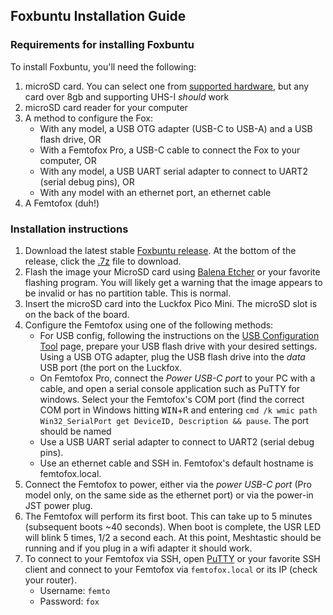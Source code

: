 
## Foxbuntu Installation Guide
### Requirements for installing Foxbuntu
To install Foxbuntu, you'll need the following:
1. microSD card. You can select one from [supported hardware](supported_hardware.md), but any card over 8gb and supporting UHS-I *should* work
 2. microSD card reader for your computer
 3. A method to configure the Fox:
	* With any model, a USB OTG adapter (USB-C to USB-A) and a USB flash drive, OR
	* With a Femtofox Pro, a USB-C cable to connect the Fox to your computer, OR
	* With any model, a USB UART serial adapter to connect to UART2 (serial debug pins), OR
	* With any model with an ethernet port, an ethernet cable
4. A Femtofox (duh!)

### Installation instructions
1. Download the latest stable [Foxbuntu release](https://github.com/noon92/femtofox/releases). At the bottom of the release, click the <u>.7z</u> file to download.
2. Flash the image your MicroSD card using [Balena Etcher](https://etcher.balena.io/) or your favorite flashing program. You will likely get a warning that the image appears to be invalid or has no partition table. This is normal.
3. Insert the microSD card into the Luckfox Pico Mini. The microSD slot is on the back of the board.
4. Configure the Femtofox using one of the following methods:
	* For USB config, following the instructions on the [USB Configuration Tool](usb_config.md) page, prepare your USB flash drive with your desired settings. Using a USB OTG adapter, plug the USB flash drive into the *data* USB port (the port on the Luckfox.
	* On Femtofox Pro, connect the *Power USB-C port* to your PC with a cable, and open a serial console application such as PuTTY for windows. Select your the Femtofox's COM port (find the correct COM port in Windows hitting <kbd>WIN</kbd>+<kbd>R</kbd> and entering `cmd /k wmic path Win32_SerialPort get DeviceID, Description && pause`. The port should be named 
	* Use a USB UART serial adapter to connect to UART2 (serial debug pins).
	* Use an ethernet cable and SSH in. Femtofox's default hostname is femtofox.local.
5. Connect the Femtofox to power, either via the *power USB-C port* (Pro model only, on the same side as the ethernet port) or via the power-in JST power plug.
6. The Femtofox will perform its first boot. This can take up to 5 minutes (subsequent boots ~40 seconds). When boot is complete, the USR LED will blink 5 times, 1/2 a second each. At this point, Meshtastic should be running and if you plug in a wifi adapter it should work.
7. To connect to your Femtofox via SSH, open [PuTTY](https://www.putty.org/) or your favorite SSH client and connect to your Femtofox via `femtofox.local` or its IP (check your router).
	* Username: `femto`
	* Password: `fox`
<!--stackedit_data:
eyJoaXN0b3J5IjpbMTMwMjgxOTI4Ml19
-->